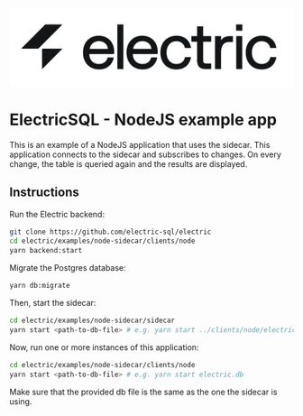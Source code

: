 <a href="https://electric-sql.com">
  <picture>
    <source media="(prefers-color-scheme: dark)"
        srcset="https://raw.githubusercontent.com/electric-sql/meta/main/identity/ElectricSQL-logo-light-trans.svg"
    />
    <source media="(prefers-color-scheme: light)"
        srcset="https://raw.githubusercontent.com/electric-sql/meta/main/identity/ElectricSQL-logo-black.svg"
    />
    <img alt="ElectricSQL logo"
        src="https://raw.githubusercontent.com/electric-sql/meta/main/identity/ElectricSQL-logo-black.svg"
    />
  </picture>
</a>

# ElectricSQL - NodeJS example app

This is an example of a NodeJS application that uses the sidecar.
This application connects to the sidecar and subscribes to changes.
On every change, the table is queried again and the results are displayed.

## Instructions

Run the Electric backend:

```sh
git clone https://github.com/electric-sql/electric
cd electric/examples/node-sidecar/clients/node
yarn backend:start
```

Migrate the Postgres database:

```sh
yarn db:migrate
```

Then, start the sidecar:
```sh
cd electric/examples/node-sidecar/sidecar
yarn start <path-to-db-file> # e.g. yarn start ../clients/node/electric.db
```

Now, run one or more instances of this application:

```sh
cd electric/examples/node-sidecar/clients/node
yarn start <path-to-db-file> # e.g. yarn start electric.db
```

Make sure that the provided db file is the same as the one the sidecar is using.